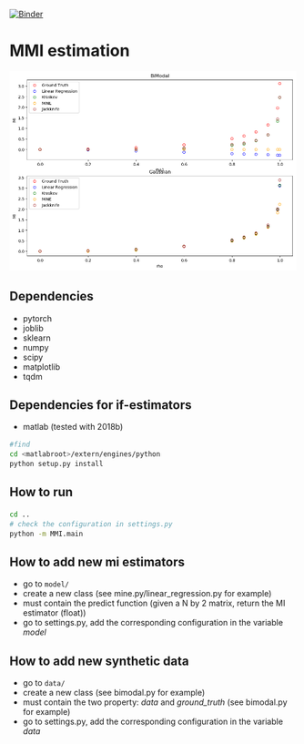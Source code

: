 [![Binder](https://mybinder.org/badge_logo.svg)](https://mybinder.org/v2/gh/ccha23/MINE-Entropy/master?urlpath=lab/tree/load%20MINE_net-cchan.ipynb)

# MMI estimation


![MI](./img/MI.png)


## Dependencies
- pytorch
- joblib
- sklearn
- numpy
- scipy
- matplotlib
- tqdm

## Dependencies for if-estimators
- matlab (tested with 2018b)
```bash
#find 
cd <matlabroot>/extern/engines/python
python setup.py install
```

## How to run
```bash
cd ..
# check the configuration in settings.py
python -m MMI.main
```

## How to add new mi estimators
- go to ```model/``` 
- create a new class (see mine.py/linear_regression.py for example)
- must contain the predict function (given a N by 2 matrix, return the MI estimator (float))
- go to settings.py, add the corresponding configuration in the variable *model*

## How to add new synthetic data
- go to ```data/``` 
- create a new class (see bimodal.py for example)
- must contain the two property: *data* and *ground_truth* (see bimodal.py for example)
- go to settings.py, add the corresponding configuration in the variable *data*
